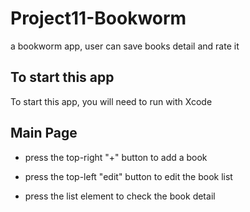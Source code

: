 # Project11-Bookworm
a bookworm app, user can save books detail and rate it

## To start this app

To start this app, you will need to run with Xcode

## Main Page

- press the top-right "+" button to add a book

- press the top-left "edit" button to edit the book list

- press the list element to check the book detail

